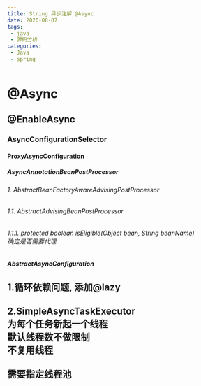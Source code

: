 ```yaml
---
title: String 异步注解 @Async
date: 2020-08-07
tags:
 - java
 - 源码分析
categories:
 - Java
 - spring
---
```


#  @Async

## @EnableAsync

### AsyncConfigurationSelector

#### ProxyAsyncConfiguration

##### AsyncAnnotationBeanPostProcessor

###### 1. AbstractBeanFactoryAwareAdvisingPostProcessor

###### 1.1. AbstractAdvisingBeanPostProcessor

###### 1.1.1. protected boolean isEligible\(Object bean, String beanName\)  <br/>确定是否需要代理

##### AbstractAsyncConfiguration

## 1\.循环依赖问题, 添加@lazy

## 2\.SimpleAsyncTaskExecutor<br/>为每个任务新起一个线程<br/>默认线程数不做限制<br/>不复用线程<br/><br/>需要指定线程池
